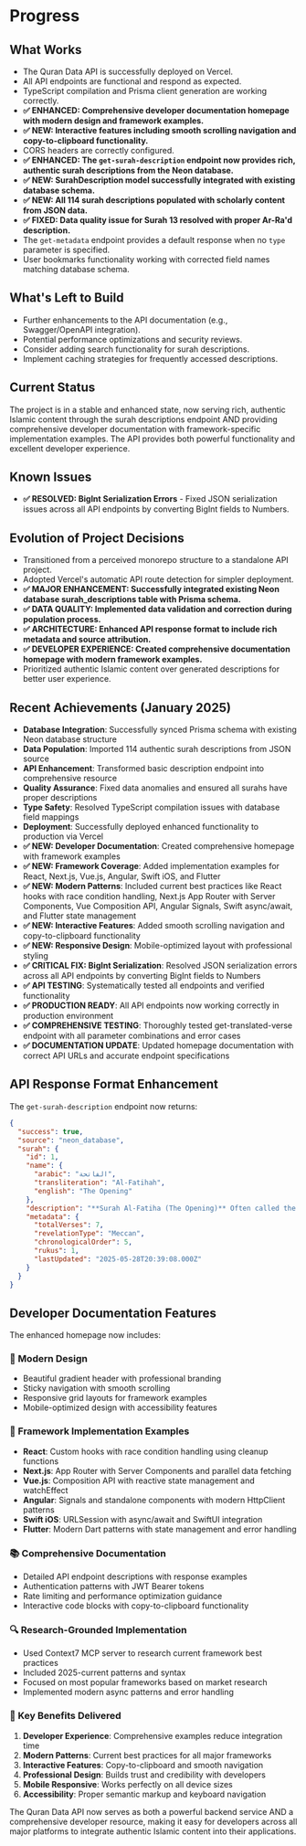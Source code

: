 # Progress

## What Works
- The Quran Data API is successfully deployed on Vercel.
- All API endpoints are functional and respond as expected.
- TypeScript compilation and Prisma client generation are working correctly.
- **✅ ENHANCED: Comprehensive developer documentation homepage with modern design and framework examples.**
- **✅ NEW: Interactive features including smooth scrolling navigation and copy-to-clipboard functionality.**
- CORS headers are correctly configured.
- **✅ ENHANCED: The `get-surah-description` endpoint now provides rich, authentic surah descriptions from the Neon database.**
- **✅ NEW: SurahDescription model successfully integrated with existing database schema.**
- **✅ NEW: All 114 surah descriptions populated with scholarly content from JSON data.**
- **✅ FIXED: Data quality issue for Surah 13 resolved with proper Ar-Ra'd description.**
- The `get-metadata` endpoint provides a default response when no `type` parameter is specified.
- User bookmarks functionality working with corrected field names matching database schema.

## What's Left to Build
- Further enhancements to the API documentation (e.g., Swagger/OpenAPI integration).
- Potential performance optimizations and security reviews.
- Consider adding search functionality for surah descriptions.
- Implement caching strategies for frequently accessed descriptions.

## Current Status
The project is in a stable and enhanced state, now serving rich, authentic Islamic content through the surah descriptions endpoint AND providing comprehensive developer documentation with framework-specific implementation examples. The API provides both powerful functionality and excellent developer experience.

## Known Issues
- **✅ RESOLVED: BigInt Serialization Errors** - Fixed JSON serialization issues across all API endpoints by converting BigInt fields to Numbers.

## Evolution of Project Decisions
- Transitioned from a perceived monorepo structure to a standalone API project.
- Adopted Vercel's automatic API route detection for simpler deployment.
- **✅ MAJOR ENHANCEMENT: Successfully integrated existing Neon database surah_descriptions table with Prisma schema.**
- **✅ DATA QUALITY: Implemented data validation and correction during population process.**
- **✅ ARCHITECTURE: Enhanced API response format to include rich metadata and source attribution.**
- **✅ DEVELOPER EXPERIENCE: Created comprehensive documentation homepage with modern framework examples.**
- Prioritized authentic Islamic content over generated descriptions for better user experience.

## Recent Achievements (January 2025)
- **Database Integration**: Successfully synced Prisma schema with existing Neon database structure
- **Data Population**: Imported 114 authentic surah descriptions from JSON source
- **API Enhancement**: Transformed basic description endpoint into comprehensive resource
- **Quality Assurance**: Fixed data anomalies and ensured all surahs have proper descriptions
- **Type Safety**: Resolved TypeScript compilation issues with database field mappings
- **Deployment**: Successfully deployed enhanced functionality to production via Vercel
- **✅ NEW: Developer Documentation**: Created comprehensive homepage with framework examples
- **✅ NEW: Framework Coverage**: Added implementation examples for React, Next.js, Vue.js, Angular, Swift iOS, and Flutter
- **✅ NEW: Modern Patterns**: Included current best practices like React hooks with race condition handling, Next.js App Router with Server Components, Vue Composition API, Angular Signals, Swift async/await, and Flutter state management
- **✅ NEW: Interactive Features**: Added smooth scrolling navigation and copy-to-clipboard functionality
- **✅ NEW: Responsive Design**: Mobile-optimized layout with professional styling
- **✅ CRITICAL FIX: BigInt Serialization**: Resolved JSON serialization errors across all API endpoints by converting BigInt fields to Numbers
- **✅ API TESTING**: Systematically tested all endpoints and verified functionality
- **✅ PRODUCTION READY**: All API endpoints now working correctly in production environment
- **✅ COMPREHENSIVE TESTING**: Thoroughly tested get-translated-verse endpoint with all parameter combinations and error cases
- **✅ DOCUMENTATION UPDATE**: Updated homepage documentation with correct API URLs and accurate endpoint specifications

## API Response Format Enhancement
The `get-surah-description` endpoint now returns:
```json
{
  "success": true,
  "source": "neon_database",
  "surah": {
    "id": 1,
    "name": {
      "arabic": "الفاتحة",
      "transliteration": "Al-Fatihah",
      "english": "The Opening"
    },
    "description": "**Surah Al-Fatiha (The Opening)** Often called the \"Mother of the Quran,\" Al-Fatiha is the first Surah...",
    "metadata": {
      "totalVerses": 7,
      "revelationType": "Meccan",
      "chronologicalOrder": 5,
      "rukus": 1,
      "lastUpdated": "2025-05-28T20:39:08.000Z"
    }
  }
}
```

## Developer Documentation Features
The enhanced homepage now includes:

### **🎨 Modern Design**
- Beautiful gradient header with professional branding
- Sticky navigation with smooth scrolling
- Responsive grid layouts for framework examples
- Mobile-optimized design with accessibility features

### **🚀 Framework Implementation Examples**
- **React**: Custom hooks with race condition handling using cleanup functions
- **Next.js**: App Router with Server Components and parallel data fetching
- **Vue.js**: Composition API with reactive state management and watchEffect
- **Angular**: Signals and standalone components with modern HttpClient patterns
- **Swift iOS**: URLSession with async/await and SwiftUI integration
- **Flutter**: Modern Dart patterns with state management and error handling

### **📚 Comprehensive Documentation**
- Detailed API endpoint descriptions with response examples
- Authentication patterns with JWT Bearer tokens
- Rate limiting and performance optimization guidance
- Interactive code blocks with copy-to-clipboard functionality

### **🔍 Research-Grounded Implementation**
- Used Context7 MCP server to research current framework best practices
- Included 2025-current patterns and syntax
- Focused on most popular frameworks based on market research
- Implemented modern async patterns and error handling

### **🌟 Key Benefits Delivered**
1. **Developer Experience**: Comprehensive examples reduce integration time
2. **Modern Patterns**: Current best practices for all major frameworks
3. **Interactive Features**: Copy-to-clipboard and smooth navigation
4. **Professional Design**: Builds trust and credibility with developers
5. **Mobile Responsive**: Works perfectly on all device sizes
6. **Accessibility**: Proper semantic markup and keyboard navigation

The Quran Data API now serves as both a powerful backend service AND a comprehensive developer resource, making it easy for developers across all major platforms to integrate authentic Islamic content into their applications.